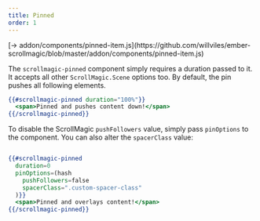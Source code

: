 ```yaml
---
title: Pinned
order: 1
---
```


<span class="codelink">
[&rarr; addon/components/pinned-item.js](https://github.com/willviles/ember-scrollmagic/blob/master/addon/components/pinned-item.js)
</span>

The `scrollmagic-pinned` component simply requires a duration passed to it. It accepts all other `ScrollMagic.Scene` options too. By default, the pin pushes all following elements.

```hbs
{{#scrollmagic-pinned duration="100%"}}
  <span>Pinned and pushes content down!</span>
{{/scrollmagic-pinned}}
```

To disable the ScrollMagic `pushFollowers` value, simply pass `pinOptions` to the component. You can also alter the `spacerClass` value:

```hbs

{{#scrollmagic-pinned
  duration=0
  pinOptions=(hash
    pushFollowers=false
    spacerClass=".custom-spacer-class"
  )}}
  <span>Pinned and overlays content!</span>
{{/scrollmagic-pinned}}
```
